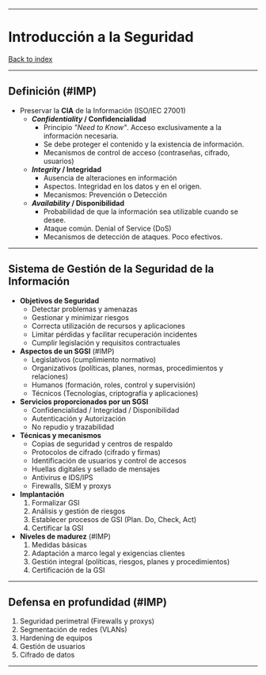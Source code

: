 
---
# Introducción a la Seguridad

[Back to index](../README.md)

---

## Definición (#IMP)
- Preservar la **CIA** de la Información (ISO/IEC 27001)
	- ***Confidentiality* / Confidencialidad**
		- Principio *"Need to Know"*. Acceso exclusivamente a la información necesaria.
		- Se debe proteger el contenido y la existencia de información.
		- Mecanismos de control de acceso (contraseñas, cifrado, usuarios)
	- ***Integrity* / Integridad**
		- Ausencia de alteraciones en información
		- Aspectos. Integridad en los datos y en el origen.
		- Mecanismos: Prevención o Detección
	- ***Availability* / Disponibilidad**
		- Probabilidad de que la información sea utilizable cuando se desee.
		- Ataque común. Denial of Service (DoS)
		- Mecanismos de detección de ataques. Poco efectivos.
---
## Sistema de Gestión de la Seguridad de la Información
- **Objetivos de Seguridad**
	- Detectar problemas y amenazas
	- Gestionar y minimizar riesgos
	- Correcta utilización de recursos y aplicaciones
	- Limitar pérdidas y facilitar recuperación incidentes
	- Cumplir legislación y requisitos contractuales
- **Aspectos de un SGSI** (#IMP)
	- Legislativos (cumplimiento normativo)
	- Organizativos (políticas, planes, normas, procedimientos y relaciones)
	- Humanos (formación, roles, control y supervisión)
	- Técnicos (Tecnologías, criptografía y aplicaciones)
- **Servicios proporcionados por un SGSI**
	- Confidencialidad / Integridad / Disponibilidad
	- Autenticación y Autorización
	- No repudio y trazabilidad
- **Técnicas y mecanismos**
	- Copias de seguridad y centros de respaldo
	- Protocolos de cifrado (cifrado y firmas)
	- Identificación de usuarios y control de accesos
	- Huellas digitales y sellado de mensajes
	- Antivirus e IDS/IPS
	- Firewalls, SIEM y proxys
- **Implantación**
	1. Formalizar GSI
	2. Análisis y gestión de riesgos
	3. Establecer procesos de GSI (Plan. Do, Check, Act)
	4. Certificar la GSI
- **Niveles de madurez** (#IMP)
	1. Medidas básicas
	2. Adaptación a marco legal y exigencias clientes
	3. Gestión integral (políticas, riesgos, planes y procedimientos)
	4. Certificación de la GSI
---
## Defensa en profundidad (#IMP)
1. Seguridad perimetral (Firewalls y proxys)
2. Segmentación de redes (VLANs)
3. Hardening de equipos
4. Gestión de usuarios
5. Cifrado de datos
---